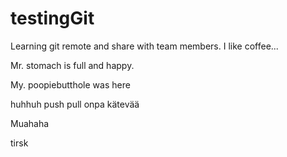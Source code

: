 # testingGit
Learning git remote and share with team members. I like coffee...

Mr. stomach is full and happy.

My. poopiebutthole was here

huhhuh push pull onpa kätevää

Muahaha

tirsk
